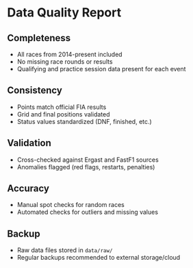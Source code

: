 # Data Quality Report

## Completeness
- All races from 2014-present included
- No missing race rounds or results
- Qualifying and practice session data present for each event

## Consistency
- Points match official FIA results
- Grid and final positions validated
- Status values standardized (DNF, finished, etc.)

## Validation
- Cross-checked against Ergast and FastF1 sources
- Anomalies flagged (red flags, restarts, penalties)

## Accuracy
- Manual spot checks for random races
- Automated checks for outliers and missing values

## Backup
- Raw data files stored in `data/raw/`
- Regular backups recommended to external storage/cloud
